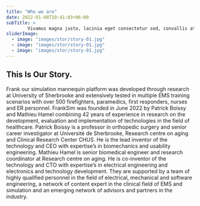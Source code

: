 ```yaml
---
title: "Who we are"
date: 2022-01-08T10:41:03+06:00
subTitle: >
        Vivamus magna justo, lacinia eget consectetur sed, convallis at tellus. Vivamus magna justo, lacinia eget consectetur sed, convallis at tellus. Cras ultricies ligula sed magna dictum porta.
sliderImage:
  - image: "images/stor/story-01.jpg"
  - image: "images/stor/story-01.jpg"
  - image: "images/stor/story-01.jpg"
---
```

## This Is Our Story.

Frank our simulation mannequin platform was developed through research at University of
Sherbrooke and extensively tested in multiple EMS training scenarios with over 500 firefighters,
paramedics, first responders, nurses and ER personnel. FrankSim was founded in June 2022 by
Patrick Boissy and Mathieu Hamel combining 42 years of experience in research on the
development, evaluation and implementation of technologies in the field of healthcare. Patrick
Boissy is a professor in orthopedic surgery and senior career investigator at Université de
Sherbrooke, Research centre on aging and Clinical Research Center CHUS. He is the lead
inventor of the technology and CEO with expertise’s in biomechanics and usability engineering.
Mathieu Hamel is senior biomedical engineer and research coordinator at Research centre on
aging. He is co-inventor of the technology and CTO with expertise’s in electrical engineering and
electronics and technology development. They are supported by a team of highly qualified
personnel in the field of electrical, mechanical and software engineering, a network of content
expert in the clinical field of EMS and simulation and an emerging network of advisors and
partners in the industry.